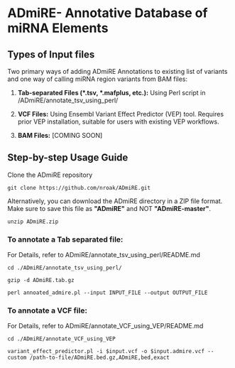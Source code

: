 # ADmiRE- Annotative Database of miRNA Elements

## Types of Input files

Two primary ways of adding ADmiRE Annotations to existing list of variants and one way of calling miRNA region variants from BAM files:

1. **Tab-separated Files (\*.tsv, \*.mafplus, etc.):** Using Perl script in /ADmiRE/annotate_tsv_using_perl/

2. **VCF Files:** Using Ensembl Variant Effect Predictor (VEP) tool. Requires prior VEP installation, suitable for users with existing VEP workflows.

3. **BAM Files:** [COMING SOON]

## Step-by-step Usage Guide
Clone the ADmiRE repository

`git clone https://github.com/nroak/ADmiRE.git`

Alternatively, you can download the ADmiRE directory in a ZIP file format. Make sure to save this file as **"ADmiRE"** and NOT **"ADmiRE-master"**.

`unzip ADmiRE.zip`

### To annotate a Tab separated file:
For Details, refer to ADmiRE/annotate_tsv_using_perl/README.md

`cd ./ADmiRE/annotate_tsv_using_perl/`

`gzip -d ADmiRE.tab.gz`

`perl annoated_admire.pl --input INPUT_FILE --output OUTPUT_FILE`

### To annotate a VCF file:
For Details, refer to ADmiRE/annotate_VCF_using_VEP/README.md

`cd ./ADmiRE/annotate_VCF_using_VEP`

`variant_effect_predictor.pl -i $input.vcf -o $input.admire.vcf --custom /path-to-file/ADmiRE.bed.gz,ADmiRE,bed,exact`
